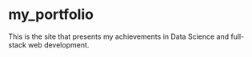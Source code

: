 # my_portfolio

This is the site that presents my achievements in Data Science and full-stack web development.
